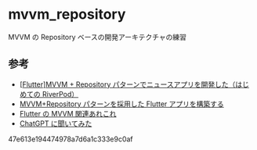 # mvvm_repository

MVVM の Repository ベースの開発アーキテクチャの練習

## 参考

- [[Flutter]MVVM + Repository パターンでニュースアプリを開発した（はじめての RiverPod）](https://qiita.com/ken_sasaki2/items/6461ab9ac454b73889d3)
- [MVVM+Repository パターンを採用した Flutter アプリを構築する](https://zenn.dev/alesion/articles/ab2df82a3809b7)
- [Flutter の MVVM 関連あれこれ](https://zenn.dev/koji_1009/articles/f15ff24e20e36f)
- [ChatGPT に聞いてみた](./docs/ChatGPT.md)

47e613e194474978a7d6a1c333e9c0af
